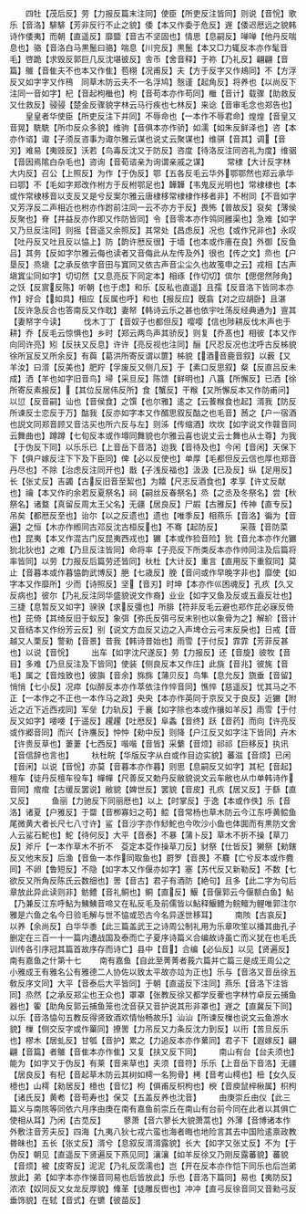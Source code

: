 <!-- { "loadSidebar": true } -->
　　四牡【茂后反】劳【力报反篇末注同】使臣【所吏反注皆同】则说【音恱】歌乐【音洛】騑騑【芳非反行不止之貌】倭【本又作委于危反】遟【倭迟厯远之貌韩诗作倭夷】而朝【直遥反】靡盬【音古不坚固也】情思【息嗣反】啴啴【他丹反喘息也】骆【音洛白马黒鬛曰骆】喘息【川兖反】黒鬛【本又□力辄反本亦作髦音毛】啓跪【求毁反郭巨几反沈堪彼反】舎币【舍音释】于祢【乃礼反】翩翩【音篇】鵻【音隹夫不也本又作隹】苞栩【况甫反】夫【方于反字又作鳺同】不【方浮反又如字字又作鴀　同草木防云夫不一名浮鸠】慤谨【起角反】将养也【以尚反下注同一音如字】杞【音起枸檵也】枸【音苟本亦作苟同】檵【音计】载骤【助救反又仕救反】骎骎【楚金反骤貌字林云马行疾也七林反】来谂【音审毛念也郑告也】
　　皇皇者华使臣【所吏反注下并同】不辱命也【一本作不辱君命】煌煌【音皇又音晃】駪駪【所巾反众多貌】维驹【音俱本亦作骄】如濡【如朱反鲜泽也】咨【本亦作谘】诹【子须反咨事为诹尔雅云谋也说丈云聚谋也】维骐【音其】调【音刃】难易【夷豉反】沃若【鸟毒反沈又于防反】咨度【待洛反注同咨礼为度】维骃【音因焉隂白杂毛也】咨询【音荀谘亲为询谓亲戚之谋】
　　常棣【大计反字林大内反】召公【上照反】为作【于伪反】鄂【五各反毛云华外鄂鄂然也郑云承华曰鄂】不【毛如字郑改作柎方于反柎鄂足也】韡韡【韦鬼反光明也】常棣棣也【本或作常棣栘音以支反又是兮反案尔雅云唐棣栘常棣棣作栘者非】不柎同【不音如字又芳浮反二声相近也柎亦作跗前注同一云不亦方于反】畏怖【普故反】裒矣【薄侯反聚也】脊【井益反亦作即又作防皆同】令【音零本亦作鸰同雝渠也】急难【如字又乃旦反注同】则摇【音遥又余照反】其常处【昌虑反】况也【或作兄非也】永叹【吐丹反又吐且反以恊上】防【韵许厯反很】于墙【也本或作廧在良】外御【反鱼吕】其务【反如字尔雅云侮也读者又音侮此从左传及外】很也【传之文】烝也【户垦反】烝塡【之承反依字音田与窴同又依古声音尘尘久也故笺申之云】戎相【古声塡窴尘同如字】切切然【又息亮反下同定本】相琢【作切切】傧尔【偲偲然陟角】之饫【反賔反陈】听朝【也于虑】和乐【反私也直遥】且孺【反音洛下皆同本亦作】好合【如具】相应【反属也呼】和也【报反应】旣翕【对之应胡卧】且湛【反许急反合也答南反又作耽】妻帑【韩诗云乐之甚也依宇吐荡反经典通为】亶其【妻帑字今读】
　　伐木丁丁【音奴子也都但反】嘤嘤【信也陟耕反伐木声也于耕】乔【反毛云惊惧也】乡时【郑云两鸟声其骄反】则复【乔髙也】相彼【本又作向同许亮】矧【反扶又反息】许许【亮反视也注同】酾【尺忍反况也沈呼古反柹貌徐所冝反又所余反】有藇【葛洪所寄反谓以篚】柹貌【酒音鹿音叙】以薮【又羊汝】曰湑【反美也】肥羜【孚废反又侧几反】于【素口反思叙】粲【反直吕反未成】洒【羊也如字旧音鸟】埽【采旦反】陈馈【鲜明也】八簋【所懈反】已洒【徐所寄反素报反】【其位反居伟反所】食【蟹反】干糇【又所懈反本又作防甫问】以愆【反音嗣】讪也【音侯食】之馔【也尔雅】逺之【云餥糇食也起】湑我【防反所谏反士恋反于万】酤我【反亦如字本又作醑思叙反酤之也毛音】莤之【户一宿酒也説文同郑音顾又音沽买也所六反与左】则泲【传缩酒】坎坎【如字说文作竷音同云舞曲也】蹲蹲【七旬反本或作墫同舞貌也尔雅云喜也说丈云士舞也从士尊】为我【于伪反下同】以乐乐已【上音岳下音洛】迨我【音待及也】今闲【音闲】天保下下【俱户嫁反注下下及下臣同】俾【必以反使也】单厚【毛都但反云信也厚也郑音丹尽也】不除【治虑反注同开也】戬【子浅反福也】汲汲【已及反】纵【足用反】长【张丈反】吉蠲【古反旧音至絜也】为饎【尺志反酒食也】孝享【许丈反献也】禴【本又作礿余若反夏祭名】祠【嗣丝反春祭名】烝【之丞及冬祭名】尝【秋祭名】诸盩【真留反周太王父名】无疆【居良反】尸嘏【古雅反】传神【直专反】吊矣【都厯反至也】诒尔【以之反遗也】遗也【唯季反】相燕乐【音洛】徧为【音遍】之恒【木亦作縆同古邓反沈古桓反也】不骞【起防反】
　　采薇【音防菜也】昆夷【本又作混古门反昆夷西戎也】玁【本或作猃音险】狁【音允本亦作允玁狁北狄也】之难【乃旦反注皆同】命将率【子亮反下所类反本亦作帅同注及后篇将率皆同】以劳【力报反后篇劳还皆同】杕杜【大计反】重言【直用反下重叙同】莫止【音暮本或作暮恊韵武博反】脃【七歳反】脕【音问或作早晚字非也】靡使【如字本又作靡所】少而【诗照反】坚【音刃】时坤【本亦作巛困魂反】孔疚【久又反病也】彼尔【乃礼反注同华盛貌说文作裔】业业【如字又鱼及反或五盍反壮也】三捷【息暂反又如字】骙骙【求反彊也】所腓【符非反毛云避也郑作芘必寐反倚也】芘倚【其绮反旧于蚁反】象弭【弥氏反弭弓反末别也以象骨为之】解紒【音计又音结本又作纷芳云反】别【说文方血反又边之入声埤仓云弓末反戾也】日戒【音越又人栗反】警勑【音景】昔我【韩诗昔始也】雨雪【于付反】霏霏【芳菲反甚也】以说【音恱】
　　出车【如字沈尺遂反】劳【力报反】还【音旋】彼牧【音目】多难【乃旦反注及下皆同】使装【侧良反本又作庄】此旐【音兆】彼旄【音毛】属之【音烛致也】彼旟【音余】旆旆【蒲贝反】鸟隼【息允反】旒垂【音留】悄悄【七小反】况瘁【似醉反本亦作萃依注作悴音同】憔悴【慈遥反】忧其马之不正【一本作之不正也一本作马之政】央央【本亦作英同于京反又于良反】近玁【附近之近下近西戎同】军垒【力轨反】于襄【如字除也本或作攘如羊反】雨雪【于付反又如字】喓喓【于遥反】趯趯【吐厯反】阜螽【音终】跃【音药】而向【许亮反或作郷音同】而兴【许譍反】忡忡【勑中反】则降【户江反又如字注下皆同】卉木【许贵反草也】萋萋【七西反】喈喈【音皆】采蘩【音烦】祁祁【巨移反】执讯【音信辞也言也】
　　杕杜睆【华版反字从白或作目边实貌】蕃滋【音烦】已闲【音闲】以说【音恱】亦莫【音暮本亦作暮】则思【息嗣反又如字】其杞【音起】檀车【徒丹反檀车役车】幝幝【尺善反又勅丹反敝貌说文云车敝也从巾单韩诗作音同】痯痯【古缓反罢说】敝貌【婢世反】罢貌【音皮】孔疚【居又反】于繇【直又反】
　　鱼丽【力驰反下同丽厯也】以上【时掌反】于逸【本或作佚】乐【音洛】诸夏【户雅反】于罶【音栁寡妇之苟】鲿【音常杨也草木防云今江东呼黄鲿鱼尾微黄大者长尺七八寸许】鲨【音沙字亦作鯋鮀也今吹沙小鱼也体圎而有黒防文舍人云鲨石鮀也】鮀【待何反】大平【音泰】不暴【蒲卜反】草木不折不操【草刀反】斧斤【一本作草木不折不　芟定本芟作操草刀反】豺祭【仕皆反】獭祭【勑鎋反又他末反】后渔【音鱼一本作同取鱼也】罻罗【音畏】不麛【亡兮反本或作麑同】不卵【鲁短反】不隐【如字本又作偃亦如字】塞【苏代反又新勒反】不数【七欲反又所角反陈氏云数细也】罟【音古】君子有酒防【絶句】且多【此二字为句后章放此异此读则非】鲂鳢【音礼鲖也】鲖【直反】鰋【音偃郭云今偃额白鱼】鮎【乃兼反江东呼鮎为鮧鮧音啼又在私反毛及前儒皆以鮎释鰋鳢为鲩鳣为鲤唯郭注尔雅是六鱼之名今日验毛解与世不恊或恐古今名异逐世移耳】
　　南陔【古哀反】以养【余尚反】白华华黍【此三篇盖武王之诗周公制礼用为乐章吹笙以播其曲孔子删定在三百一十一篇内遭战国及泰而亡子夏序诗篇义合编故诗虽亡而义犹在也毛氏训传各引序冠其篇首故序存而诗亡】县中【音】合编【必仙反】以见【贤遍反】南有嘉鱼之什第十七
　　南有嘉鱼【自此至菁菁者莪六篇并亡篇三是成王周公之小雅成王有雅名公有雅德二人协佐以致太平故亦竝为正也】乐与【音洛又音岳徐五敎反序文同】大平【音泰后大平皆同】于朝【直遥反下注同】燕乐【音洛下注皆同】烝然【之承反郑尘也王众也】罩罩【张教反徐又都学反蒮也字林竹卓反云捕鱼器也】篧【助角反郭云捕鱼笼也沈音获又音护说其形非罩也】遟之【直冀反下同】以乐【音洛恊句五教反得贤致酒欢情怡畅故乐】汕汕【所谏反樔也说文云鱼游水貌】樔【侧交反字或作罺同】撩罟【力吊反又力条反沈力到反】以衎【苦旦反乐也】樛木【居虬反】甘瓠【音护】累之【力追反本亦作蔂同】君子下【遐嫁反】翩翩【音篇】者鵻【音隹本亦作隹】又复【扶又反下同】
　　南山有台【台夫须也】能为【如字又于伪反】有莱【音来草也】夫须【音符】乐乐【上音岳下音洛】无疆【居良反】有杞【音起草木防云其树如樗一名狗骨】栲【音考山樗也】杻【女久反檍也】山樗【勑居反】檍也【音忆】枸【俱甫反枳枸也】楰【音庾鼠梓楸属】枳枸【诸氏反】黄耇【音苟寿也】保艾【五盖反养也沈音】
　　由庚崇丘由仪【此三篇义与南陔等同依六月序由庚在南有嘉鱼前崇丘在南山有台前今同在此者以其俱亡使相从耳】乃闲【古苋反】
　　蓼萧【音六蓼长大貌萧蒿也】外薄【音博诸本作外敷注音芳夫反】四海【九夷八狄七戎六蛮也海者晦也地险言其去中国险逺禀政教昬昧也】五长【张丈反】湑兮【息叙反湑湑露貌】长大【如字又张丈反】不为【于伪反】朝见【直遥反下贤遍反下燕见同】瀼瀼【如羊反徐又乃刚反露蕃貌】蕃貌【音烦】被【皮寄反】泥泥【乃礼反霑濡也】岂【开在反本亦作恺下同乐也后岂弟放此】弟【如字本亦作悌音同易也后皆放此】乐也【音洛下篇同】易也【夷防反】浓浓【奴同反又女龙反厚貌】鞗革【徒雕反辔也】冲冲【直弓反徐音同又音勑弓反垂饰貌】在轼【音式】在镳【彼苗反】
